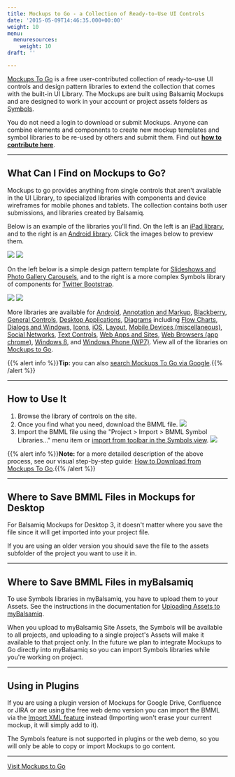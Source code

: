 ```yaml
---
title: Mockups to Go - a Collection of Ready-to-Use UI Controls
date: '2015-05-09T14:46:35.000+00:00'
weight: 10
menu:
  menuresources:
    weight: 10
draft: ''

---
```


[Mockups To Go](https://mockupstogo.mybalsamiq.com) is a free user-contributed collection of ready-to-use UI controls and design pattern libraries to extend the collection that comes with the built-in UI Library. The Mockups are built using Balsamiq Mockups and are designed to work in your account or project assets folders as [Symbols](https://docs.balsamiq.com/desktop/symbols/).

You do not need a login to download or submit Mockups. Anyone can combine elements and components to create new mockup templates and symbol libraries to be re-used by others and submit them. Find out [**how to contribute here**](https://mockupstogo.mybalsamiq.com/projects/aboutmtg/Contributing).

* * *

## What Can I Find on Mockups to Go?

Mockups to go provides anything from single controls that aren't available in the UI Library, to specialized libraries with components and device wireframes for mobile phones and tablets. The collection contains both user submissions, and libraries created by Balsamiq.

Below is an example of the libraries you'll find. On the left is an [iPad library](https://mockupstogo.mybalsamiq.com/projects/ios/iPad+Controls), and to the right is an [Android library](https://mockupstogo.mybalsamiq.com/projects/android/Android+4+Controls). Click the images below to preview them.

[![](https://mockupstogo.mybalsamiq.com/projects/ios/iPad+Controls.png)](https://mockupstogo.mybalsamiq.com/projects/ios/iPad+Controls.png) [![](https://mockupstogo.mybalsamiq.com/projects/android/Android+4+Controls.png)](https://mockupstogo.mybalsamiq.com/projects/android/Android+4+Controls.png)

On the left below is a simple design pattern template for [Slideshows and Photo Gallery Carousels](https://mockupstogo.mybalsamiq.com/projects/controls/Slideshows+and+Photo+Galleries), and to the right is a more complex Symbols library of components for [Twitter Bootstrap](https://mockupstogo.mybalsamiq.com/projects/web/Bootstrap).

[![](https://mockupstogo.mybalsamiq.com/projects/controls/Slideshows+and+Photo+Galleries.png)](https://mockupstogo.mybalsamiq.com/projects/controls/Slideshows+and+Photo+Galleries.png) [![](https://mockupstogo.mybalsamiq.com/projects/web/Bootstrap.png)](https://mockupstogo.mybalsamiq.com/projects/web/Bootstrap.png)

More libraries are available for [Android](https://mockupstogo.mybalsamiq.com/projects/android), [Annotation and Markup](https://mockupstogo.mybalsamiq.com/projects/annotation), [Blackberry](https://mockupstogo.mybalsamiq.com/projects/blackberry), [General Controls](https://mockupstogo.mybalsamiq.com/projects/controls), [Desktop Applications](https://mockupstogo.mybalsamiq.com/projects/desktopapplications), [Diagrams](https://mockupstogo.mybalsamiq.com/projects/diagrams) including [Flow Charts](https://mockupstogo.mybalsamiq.com/projects/diagrams/Flow+Charts), [Dialogs and Windows](https://mockupstogo.mybalsamiq.com/projects/dialogs), [Icons](https://mockupstogo.mybalsamiq.com/projects/icons), [iOS](https://mockupstogo.mybalsamiq.com/projects/ios), [Layout](https://mockupstogo.mybalsamiq.com/projects/layout), [Mobile Devices (miscellaneous)](https://mockupstogo.mybalsamiq.com/projects/mobiledevices), [Social Networks](https://mockupstogo.mybalsamiq.com/projects/social), [Text Controls](https://mockupstogo.mybalsamiq.com/projects/text), [Web Apps and Sites](https://mockupstogo.mybalsamiq.com/projects/web), [Web Browsers (app chrome)](https://mockupstogo.mybalsamiq.com/projects/browsers), [Windows 8](https://mockupstogo.mybalsamiq.com/projects/windows8), and [Windows Phone (WP7)](https://mockupstogo.mybalsamiq.com/projects/wp7). View all of the libraries on [Mockups to Go](https://mockupstogo.mybalsamiq.com).

{{% alert info %}}**Tip:** you can also [search Mockups To Go via Google](https://www.google.com/?q=site:mockupstogo.mybalsamiq.com).{{% /alert %}}

* * *

## How to Use It

1.  Browse the library of controls on the site.
2.  Once you find what you need, download the BMML file. ![](https://media.balsamiq.com/img/support/guides/How_to_Download_from_Mockups_To_Go/media_1380039071750.png)
3.  Import the BMML file using the "Project > Import > BMML Symbol Libraries..." menu item or [import from toolbar in the Symbols view](https://docs.balsamiq.com/desktop/symbols/#importing-symbols). ![](https://media.balsamiq.com/img/support/docs/m4d/b3/symbols-import.png)

{{% alert info %}}**Note:** for a more detailed description of the above process, see our visual step-by-step guide: [How to Download from Mockups To Go](/tutorials/mockupstogo/).{{% /alert %}}

* * *

## Where to Save BMML Files in Mockups for Desktop

For Balsamiq Mockups for Desktop 3, it doesn't matter where you save the file since it will get imported into your project file.

If you are using an older version you should save the file to the assets subfolder of the project you want to use it in.

* * *

## Where to Save BMML Files in myBalsamiq

To use Symbols libraries in myBalsamiq, you have to upload them to your Assets. See the instructions in the documentation for [Uploading Assets to myBalsamiq](https://docs.balsamiq.com/mybalsamiq/assets/).

When you upload to myBalsamiq Site Assets, the Symbols will be available to all projects, and uploading to a single project's Assets will make it available to that project only. In the future we plan to integrate Mockups to Go directly into myBalsamiq so you can import Symbols libraries while you're working on project.

* * *

## Using in Plugins

If you are using a plugin version of Mockups for Google Drive, Confluence or JIRA or are using the free web demo version you can import the BMML via the [Import XML feature](/plugins/importtoatlassian/#import-confluence-jira) instead (Importing won't erase your current mockup, it will simply add to it).

The Symbols feature is not supported in plugins or the web demo, so you will only be able to copy or import Mockups to go content.

* * *

[Visit Mockups to Go](https://mockupstogo.mybalsamiq.com)
